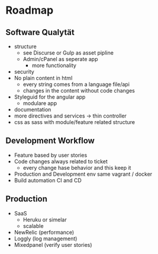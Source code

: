 # Roadmap

## Software Qualytät
- structure
  - see Discurse or Gulp as asset pipline
  - Admin/cPanel as seperate app
    - more functionality 
- security
- No plain content in html
  - every string comes from a language file/api
  - changes in the content without code changes
- Styleguid for the angular app
  - modulare app 
- documentation 
- more directives and services -> thin controller
- css as sass with module/feature related structure

## Development Workflow
- Feature based by user stories
- Code changes always related to ticket
  - every change hase behavior and this keep it 
- Production and Development env same vagrant / docker
- Build automation CI and CD

## Production
- SaaS
  - Heruku or simelar
  - scalable
- NewRelic (performance)
- Loggly (log management)
- Mixedpanel (verify user stories)
